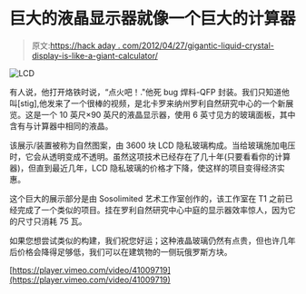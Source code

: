 # 巨大的液晶显示器就像一个巨大的计算器

> 原文:[https://hack aday . com/2012/04/27/gigantic-liquid-crystal-display-is-like-a-giant-calculator/](https://hackaday.com/2012/04/27/gigantic-liquid-crystal-display-is-like-a-giant-calculator/)

![](../Images/361cc839e550e3081f91de03ac103f6c.png "LCD")

有人说，他打开烙铁时说，“点火吧！."他死 bug 焊料-QFP 封装。我们只知道他叫[stig],他发来了一个很棒的视频，是北卡罗来纳州罗利自然研究中心的一个新展览。这是一个 10 英尺×90 英尺的液晶显示器，使用 6 英寸见方的玻璃面板，其中含有与计算器中相同的液晶。

该展示/装置被称为自然图案，由 3600 块 LCD 隐私玻璃构成。当给玻璃施加电压时，它会从透明变成不透明。虽然这项技术已经存在了几十年(只要看看你的计算器)，但直到最近几年，LCD 隐私玻璃的价格才下降，使这样的项目变得经济实惠。

这个巨大的展示部分是由 Sosolimited 艺术工作室创作的，该工作室在 T1 之前已经完成了一个类似的项目。挂在罗利自然研究中心中庭的显示器效率惊人，因为它的尺寸只消耗 75 瓦。

如果您想尝试类似的构建，我们祝您好运；这种液晶玻璃仍然有点贵，但也许几年后价格会降得足够低，我们可以在建筑物的一侧玩俄罗斯方块。

[https://player.vimeo.com/video/41009719](https://player.vimeo.com/video/41009719)